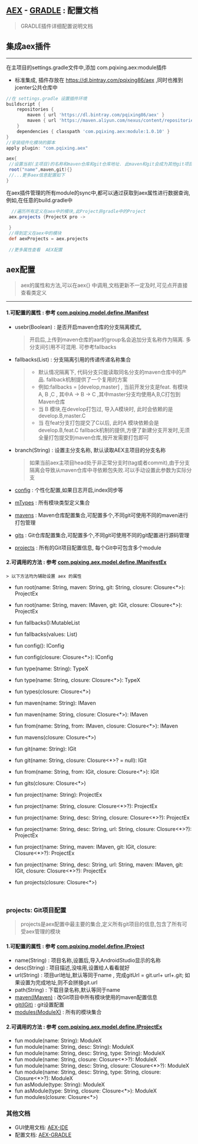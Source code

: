 [AEX](https://github.com/pqixing/aex) - [GRADLE](https://plugins.jetbrains.com/plugin/16145-aex) : 配置文档
---------
> GRADLE插件详细配置说明文档

## 集成aex插件

-----

在主项目的settings.gradle文件中,添加 com.pqixing.aex:module插件
* 标准集成, 插件存放在 https://dl.bintray.com/pqixing86/aex ,同时也推到jcenter公共仓库中

```settings.gradle
//在 settings.gradle 设置插件环境
buildscript {
    repositories {
        maven { url 'https://dl.bintray.com/pqixing86/aex' }
        maven { url 'https://maven.aliyun.com/nexus/content/repositories/jcenter' }
    }
    dependencies { classpath 'com.pqixing.aex:module:1.0.10' }
}
//安装组件化模块的脚本
apply plugin: "com.pqixing.aex"

aex{
 //设置当前(主项目)的名称和maven仓库和git仓库地址. 此maven和git会成为其他git项目的缺省配置
 root("name",maven,git){}
 //...更多aex信息配置如下
}

```

在aex插件管理的所有module的sync中,都可以通过获取到aex属性进行数据查询,例如,在任意的build.gradle中
```groovy 
  //遍历所有定义在aex中的模块,此Project非gradle中的Project
 aex.projects {ProjectX pro ->
 
 }
 //得到定义在aex中的模块
 def aexProjects = aex.projects
 
 //更多属性查看  AEX配置

```

## aex配置 
> aex的属性和方法,可以在aex{} 中调用,文档更新不一定及时,可见点开直接查看类定义
-----------

#### 1.可配置的属性 : 参考 [com.pqixing.model.define.IManifest](../libs/tools/src/main/java/com/pqixing/model/define/IManifest.kt)
* usebr(Boolean) :  是否开启maven仓库的分支隔离模式,
  > 开启后,上传到maven仓库的aar的group名会追加分支名称作为隔离. 多分支间引用不可混用. 可参考fallbacks

* fallbacks(List<String>) :  分支隔离引用的传递传递名称集合
  > + 默认情况隔离下, 代码分支只能读取同名分支的maven仓库中的产品. fallback机制提供了一个复用的方案
  > + 例如:fallbacks = [develop,master] , 当前开发分支是feat.  有模块A, B ,C , 其中A -> B -> C ,其中master分支均使用A,B,C打包到Maven仓库
  > + 当 B 模块,在develop打包过, 导入A模块时, 此时会依赖的是   develop.B,master.C 
  > + 当 在feat分支打包提交了C以后,   此时A 模块依赖会是   develop.B,feat.C
  > fallback机制的提供,方便了新建分支开发时,无须全量打包提交到maven仓库,按开发需要打包即可
  
* branch(String) : 设置主分支名称, 默认读取AEX主项目的分支名称
    > 如果当前aex主项目head处于非正常分支时(tag或者commit),由于分支隔离会导致从maven仓库中寻依赖包失败.可以手动设置此参数为实际分支

* [config](#Config) : 个性化配置,如果日志开启,index同步等
* [mTypes](#TypeX)  : 所有模块类型定义集合
* [mavens](#IMaven) : Maven仓库配置集合,可配置多个,不同git可使用不同的maven进行打包管理
* [gits](#IGit)     : Git仓库配置集合,可配置多个,不同git可使用不同的git配置进行源码管理
* [projects](#ProjectX)    :  所有的Git项目配置信息, 每个Git中可包含多个module



#### 2.可调用的方法 : 参考 [com.pqixing.aex.model.define.IManifestEx](src/main/java/com/pqixing/aex/model/define/IManifestEx.kt)
    > 以下方法均为辅助设置 aex 的属性

+    fun root(name: String, maven: String, git: String, closure: Closure<*>): ProjectEx
+    fun root(name: String, maven: IMaven, git: IGit, closure: Closure<*>): ProjectEx

+    fun fallbacks():MutableList<String>
+    fun fallbacks(values: List<String>)

+    fun config(): IConfig
+    fun config(closure: Closure<*>): IConfig

+    fun type(name: String): TypeX
+    fun type(name: String, closure: Closure<*>): TypeX
+    fun types(closure: Closure<*>)
     
+    fun maven(name: String): IMaven
+    fun maven(name: String, closure: Closure<*>): IMaven
+    fun from(name: String, from: IMaven, closure: Closure<*>): IMaven
+    fun mavens(closure: Closure<*>)
     
+    fun git(name: String): IGit
+    fun git(name: String, closure: Closure<*>? = null): IGit
+    fun from(name: String, from: IGit, closure: Closure<*>): IGit
+    fun gits(closure: Closure<*>)

+    fun project(name: String): ProjectEx
+    fun project(name: String, closure: Closure<*>?): ProjectEx
+    fun project(name: String, desc: String, closure: Closure<*>?): ProjectEx
+    fun project(name: String, desc: String, url: String, closure: Closure<*>?): ProjectEx
+    fun project(name: String, maven: IMaven, git: IGit, closure: Closure<*>?): ProjectEx
+    fun project(name: String, desc: String, url: String, maven: IMaven, git: IGit, closure: Closure<*>?): ProjectEx
+    fun projects(closure: Closure<*>)
     
<br>

### <span id="ProjectX">projects</span>: Git项目配置

> projects是aex配置中最主要的集合,定义所有git项目的信息,包含了所有可受aex管理的模块

#### 1.可配置的属性 : 参考 [com.pqixing.model.define.IProject](../libs/tools/src/main/java/com/pqixing/model/define/IProject.kt)
+   name(String)     :  项目名称,设置后,导入AndroidStudio显示的名称
+   desc(String)     :  项目描述,没啥用,设置给人看看就好
+   url(String)      :  项目url地址,默认等同于name , 完成gitUrl = git.url+ url+.git; 如果设置为完成地址,则不会拼接git.url
+   path(String)     :  下载目录名称,默认等同于name
+   [maven(IMaven)](#IMaven)     :  改Git项目中所有模块使用的maven配置信息
+   [git(IGit)](#IGit)           :  git设置配置
+   [modules(ModuleX)](#ModuleX) :  所有的模块集合

#### 2.可调用的方法 : 参考 [com.pqixing.aex.model.define.IProjectEx](src/main/java/com/pqixing/aex/model/define/IProjectEx.kt)
+    fun module(name: String): ModuleX
+    fun module(name: String, desc: String): ModuleX
+    fun module(name: String, desc: String, type: String): ModuleX
+    fun module(name: String, closure: Closure<*>?): ModuleX
+    fun module(name: String, desc: String, closure: Closure<*>?): ModuleX
+    fun module(name: String, desc: String, type: String, closure: Closure<*>?): ModuleX
+    fun asModule(type: String): ModuleX
+    fun asModule(type: String, closure: Closure<*>): ModuleX
+    fun modules(closure: Closure<*>)



### 其他文档
+ GUI使用文档: [AEX-IDE](https://github.com/pqixing/aex/blob/main/studio/README.md)
+ 配置文档: [AEX-GRADLE](https://github.com/pqixing/aex/blob/main/module/README.md)